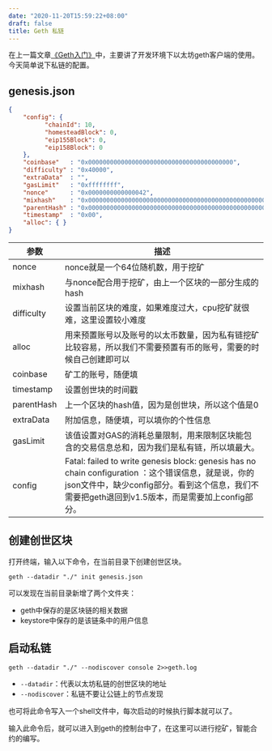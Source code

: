 ```yaml
---
date: "2020-11-20T15:59:22+08:00"
draft: false
title: Geth 私链
---
```


在上一篇文章[《Geth入门》](https://github.com/zhenfeng-zhu/articles/issues/1)中，主要讲了开发环境下以太坊geth客户端的使用。今天简单说下私链的配置。

## genesis.json

```json
{
    "config": {
          "chainId": 10,
          "homesteadBlock": 0,
          "eip155Block": 0,
          "eip158Block": 0
    },
    "coinbase"   : "0x0000000000000000000000000000000000000000",
    "difficulty" : "0x40000",
    "extraData"  : "",
    "gasLimit"   : "0xffffffff",
    "nonce"      : "0x0000000000000042",
    "mixhash"    : "0x0000000000000000000000000000000000000000000000000000000000000000",
    "parentHash" : "0x0000000000000000000000000000000000000000000000000000000000000000",
    "timestamp"  : "0x00",
    "alloc": { }
}
```

| 参数         | 描述                                       |
| ---------- | ---------------------------------------- |
| nonce      | nonce就是一个64位随机数，用于挖矿                     |
| mixhash    | 与nonce配合用于挖矿，由上一个区块的一部分生成的hash           |
| difficulty | 设置当前区块的难度，如果难度过大，cpu挖矿就很难，这里设置较小难度       |
| alloc      | 用来预置账号以及账号的以太币数量，因为私有链挖矿比较容易，所以我们不需要预置有币的账号，需要的时候自己创建即可以 |
| coinbase   | 矿工的账号，随便填                                |
| timestamp  | 设置创世块的时间戳                                |
| parentHash | 上一个区块的hash值，因为是创世块，所以这个值是0               |
| extraData  | 附加信息，随便填，可以填你的个性信息                       |
| gasLimit   | 该值设置对GAS的消耗总量限制，用来限制区块能包含的交易信息总和，因为我们是私有链，所以填最大。 |
| config     | Fatal: failed to write genesis block: genesis has no chain configuration ：这个错误信息，就是说，你的json文件中，缺少config部分。看到这个信息，我们不需要把geth退回到v1.5版本，而是需要加上config部分。 |

## 创建创世区块

打开终端，输入以下命令，在当前目录下创建创世区块。

```
geth --datadir "./" init genesis.json
```

可以发现在当前目录新增了两个文件夹：

- geth中保存的是区块链的相关数据
- keystore中保存的是该链条中的用户信息

## 启动私链

```
geth --datadir "./" --nodiscover console 2>>geth.log
```

- `--datadir`：代表以太坊私链的创世区块的地址
- `--nodiscover`：私链不要让公链上的节点发现

也可将此命令写入一个shell文件中，每次启动的时候执行脚本就可以了。

输入此命令后，就可以进入到geth的控制台中了，在这里可以进行挖矿，智能合约的编写。